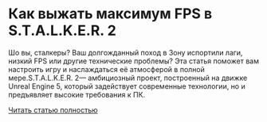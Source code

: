 # Как выжать максимум FPS в S.T.A.L.K.E.R. 2



Шо вы, сталкеры? Ваш долгожданный поход в Зону испортили лаги, низкий FPS или другие технические проблемы? Эта статья поможет вам настроить игру и наслаждаться её атмосферой в полной мере.S.T.A.L.K.E.R. 2— амбициозный проект, построенный на движке Unreal Engine 5, который задействует современные технологии, но и предъявляет высокие требования к ПК.

[Читать статью полностью](https://xyberbara.com/gaming/fps-stalker-2/)
